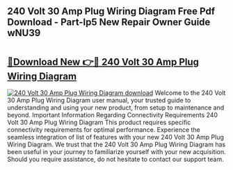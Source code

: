 ## 240 Volt 30 Amp Plug Wiring Diagram Free Pdf Download - Part-Ip5 New Repair Owner Guide wNU39

# <h2><a href="http://dfnop1b.blite.top/?on=240+Volt+30+Amp+Plug+Wiring+Diagram">🔗Download New 👉🔴 240 Volt 30 Amp Plug Wiring Diagram</a></h2>

[![240 Volt 30 Amp Plug Wiring Diagram download](https://i.imgur.com/lujVjoI.png)](http://dfnop1b.blite.top/?on=240+Volt+30+Amp+Plug+Wiring+Diagram)
Welcome to the 240 Volt 30 Amp Plug Wiring Diagram user manual, your trusted guide to understanding and using your new product, from setup to maintenance and beyond. Important Information Regarding Connectivity Requirements 240 Volt 30 Amp Plug Wiring Diagram This product requires specific connectivity requirements for optimal performance. Experience the seamless integration of list of features with your new 240 Volt 30 Amp Plug Wiring Diagram. We trust that the 240 Volt 30 Amp Plug Wiring Diagram has been useful in your journey to familiarize yourself with your new acquisition. Should you require assistance, do not hesitate to contact our support team.
